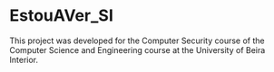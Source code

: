 # EstouAVer_SI
 This project was developed for the Computer Security course of the Computer Science and Engineering course at the University of Beira Interior.
